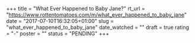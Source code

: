 +++
title = "What Ever Happened to Baby Jane?"
rt_url = "https://www.rottentomatoes.com/m/what_ever_happened_to_baby_jane"
date = "2017-07-10T16:32:05+01:00"
slug = "what_ever_happened_to_baby_jane"
date_watched = ""
draft = true
rating = "-"
poster = ""
status = "PENDING"
+++
